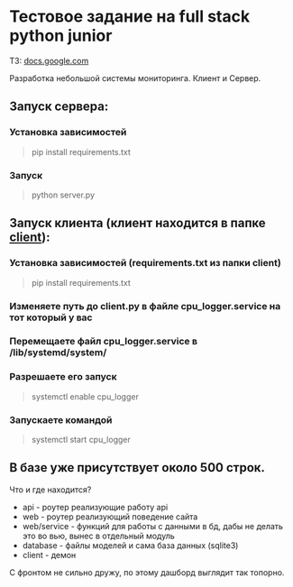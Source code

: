# Тестовое задание на full stack python junior
ТЗ: [docs.google.com](https://docs.google.com/document/u/0/d/1MMvfrpp4B28eoFqr-TuFoufCBbX848PiyJvijB9RMeU/mobilebasic)

Разработка небольшой системы мониторинга. Клиент и Сервер.

## Запуск сервера:
### Установка зависимостей
> pip install requirements.txt
### Запуск
> python server.py


## Запуск клиента (клиент находится в папке [client](https://github.com/MrSmitix/test_work/client)):
### Установка зависимостей (requirements.txt из папки client)
> pip install requirements.txt
### Изменяете путь до client.py в файле cpu_logger.service на тот который у вас
### Перемещаете файл cpu_logger.service в /lib/systemd/system/
### Разрешаете его запуск
> systemctl enable cpu_logger
### Запускаете командой
> systemctl start cpu_logger

## В базе уже присутствует около 500 строк.

Что и где находится?
- api - роутер реализующие работу api
- web - роутер реализующий поведение сайта
- web/service - функций для работы с данными в бд, дабы не делать это во вью, вынес в отдельный модуль
- database - файлы моделей и сама база данных (sqlite3)
- client - демон

С фронтом не сильно дружу, по этому дашборд выглядит так топорно. 
